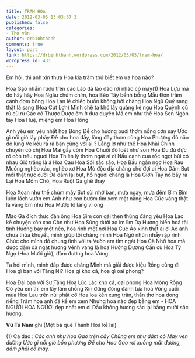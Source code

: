 ```yaml
---
title: TRĂM HOA
date: 2012-03-03 13:03:37 Z
published: false
categories:
- Thơ văn
author: drbinhthanh
comments: true
layout: post
link: https://drbinhthanh.wordpress.com/2012/03/03/tram-hoa/
wordpress_id: 433
---
```


Em hỏi, thì anh xin thưa
Hoa kia trăm thứ biết em ưa hoa nào?




Hoa Gạo nhắm rượu trên cao
Lảo đà lảo đảo rơi nhào cỏ may(1)
Hoa Lựu má đỏ hây hây
Hoa Ngâu chúm chím, hoa Bèo Tây bềnh bồng
Mẫu Đơn trăm cánh đơm bông
Hoa Lan lẻ chiếc buồn không hỡi chàng
Hoa Ngũ Quý sang thật là sang (Hoa Cứt Lợn)
Mình chê ta khó lấy quàng kẻ ngu
Hoa Quỳnh củ rủ cù rù
Các cô Thược Dược ỡm ờ đưa duyên
Má em như thể Hoa Sen
Ngón tay Hoa Huệ, miệng em Hoa Hồng<!-- more -->




Anh yêu em yêu nhất hoa Bòng
Để cho hương bưởi thơm nồng cơn say
Ước gì nổi gió lây phây
Để cho hoa đấy, lòng đây thơm cùng
Hoa Phượng đỏ não đỏ lùng
Ve kêu ra rả bạn cùng với ai ?
Lẳng lơ như thể Hoa Nhài
Chính chuyên có chị Hoa Mai gầy còm
Hoa Chuối đỏ loét như son
Hoa Đu đủ đực rõ còn trêu ngươi
Hoa Thiên lý thơm ngát ai ơi
Nấu canh cua rốc ngọt bùi có nhau
Gió trăng là ả Hoa Cau
Hoa Sói sắc sảo, Hoa Bầu ngẩn ngơ
Hoa Rau Muống nghèo xác, nghèo xơ
Hoa Mò độc địa chẳng chờ đợi ai
Hoa Dâm Bụt mới thật nực cười
Đã dâm lại bụt, hổ ngươi chăng là
Hoa Giơn Tây nó bầy ra
Lại Hoa Mõm Chó, Hoa Ruột Gà ghê thay




Hoa Xoan như thể chùm mây
Sụt sùi nhớ bạn, mưa ngày, mưa đêm
Bìm Bìm luồn lách vườn em
Anh như con bướm tìm xem mặt nàng
Hoa Cúc vàng thật là vàng
Em như Hoa Mướp lỡ làng vì ong




Mào Gà đích thực đàn ông
Hoa Sim con gái thẹn thùng đáng yêu
Hoa Lạc kể chuyện xôn xao
Còn như Hoa Súng dưới ao im lìm
Dạ Hương biến hoá tài tình
Hương bay một nẻo, hoa rình một nơi
Hoa Cúc Áo xinh thật ai ơi
Áo anh chưa thùa khuyết, mình giúp tôi chăng mình
Hoa Ngô nhún nhẩy rập rình
Chúc cho mình đó chung tình với ta
Vườn em tím ngát Hoa Cà
Nhờ hoa mà được đậm đà ngát hương
Vênh vang là hoa Hướng Dương
Cần cù Hoa Tý Ngọ (Hoa Mười giờ), đảm đương hoa Vừng.




Ta hỏi mình, mình đáp được chăng
Mình mà giải được kiệu Rồng cùng đi
Hoa gì bạn với Tăng Ni?
Hoa gì kho cá, hoa gì oai phong?




Hoa Đại bạn với Sư Tăng
Hoa Lúc Lác kho cá, oai phong Hoa Móng Rồng
Có yêu em thì em lấy làm chồng
Xin đừng đỏng đảnh tựa hoa Vông cuối mùa
Hoa Lau trên núi phất cờ
Hoa loa kèn xung trận, thẩn thơ hoa dong riềng
Trăm hoa anh đã kể em xem
Nhưng hoa nào đẹp bằng em - HOA NGƯỜI
HOA NGỪỜI đẹp nhất em ơi
Dẫu không hương sắc lại bằng mười sắc hương.




**Vũ Tú Nam** ghi
(Một bà quê Thanh Hoá kể lại)


(1) Ca dao :
_Các anh như hoa Gạo trên cây_
_Chúng em như đám cỏ May ven đường_
_Ước gì nổi gió bốn phương_
_Để cho Hoa Gạo rơi xuống mặt đường, đâm phải cỏ may._
